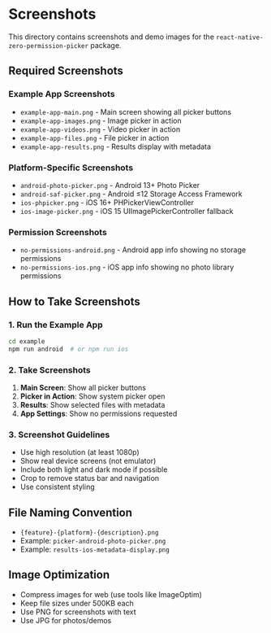 # Screenshots

This directory contains screenshots and demo images for the `react-native-zero-permission-picker` package.

## Required Screenshots

### Example App Screenshots
- `example-app-main.png` - Main screen showing all picker buttons
- `example-app-images.png` - Image picker in action
- `example-app-videos.png` - Video picker in action
- `example-app-files.png` - File picker in action
- `example-app-results.png` - Results display with metadata

### Platform-Specific Screenshots
- `android-photo-picker.png` - Android 13+ Photo Picker
- `android-saf-picker.png` - Android ≤12 Storage Access Framework
- `ios-phpicker.png` - iOS 16+ PHPickerViewController
- `ios-image-picker.png` - iOS 15 UIImagePickerController fallback

### Permission Screenshots
- `no-permissions-android.png` - Android app info showing no storage permissions
- `no-permissions-ios.png` - iOS app info showing no photo library permissions

## How to Take Screenshots

### 1. Run the Example App
```bash
cd example
npm run android  # or npm run ios
```

### 2. Take Screenshots
1. **Main Screen**: Show all picker buttons
2. **Picker in Action**: Show system picker open
3. **Results**: Show selected files with metadata
4. **App Settings**: Show no permissions requested

### 3. Screenshot Guidelines
- Use high resolution (at least 1080p)
- Show real device screens (not emulator)
- Include both light and dark mode if possible
- Crop to remove status bar and navigation
- Use consistent styling

## File Naming Convention
- `{feature}-{platform}-{description}.png`
- Example: `picker-android-photo-picker.png`
- Example: `results-ios-metadata-display.png`

## Image Optimization
- Compress images for web (use tools like ImageOptim)
- Keep file sizes under 500KB each
- Use PNG for screenshots with text
- Use JPG for photos/demos
